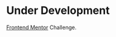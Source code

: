 # Under Development

[Frontend Mentor](https://www.frontendmentor.io/challenges/multistep-form-YVAnSdqQBJ/hub) Challenge.
